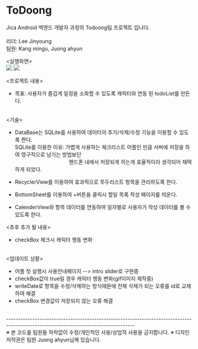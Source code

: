 # ToDoong

Jica Android 백앤드 개발자 과정의 Todoong팀 프로젝트 입니다.<br><br>
리더: Lee Jinyoung<br>
팀원: Kang mingu, Juong ahyun<br>

<실행화면><br>
<img src="https://i.imgur.com/NX1SBoc.png">
<img src="https://i.imgur.com/eXF0NTP.png"><br>

<프로젝트 내용>

- 목표: 사용자가 즐겁게 일정을 소화할 수 있도록 캐릭터와 연동 된 todoList를 만든다.

<br><기술>
- DataBase는 SQLite를 사용하여 데이터의 추가/삭제/수정 기능을 이용할 수 있도록 짠다.
  <br>SQLite를 이용한 이유: 가볍게 사용하는 체크리스트 어플인 만큼 서버에 저장을 하여 영구적으로 남기는 방법보단
  <br>&nbsp;&nbsp;&nbsp;&nbsp;&nbsp;&nbsp;&nbsp;&nbsp;&nbsp;&nbsp;&nbsp;&nbsp;&nbsp;&nbsp;&nbsp;&nbsp;&nbsp;&nbsp;&nbsp;&nbsp;&nbsp;&nbsp;&nbsp;&nbsp;&nbsp;&nbsp;&nbsp;&nbsp;&nbsp;&nbsp;&nbsp;&nbsp;&nbsp;&nbsp;&nbsp;&nbsp;&nbsp;핸드폰 내에서 저장되게 하는게 효율적이라 생각되어 채택하게 되었다.
                       
- RecyclerView를 이용하여 효과적으로 투두리스트 항목을 관리하도록 한다.
- BottomSheet를 이용하여 +버튼을 클릭시 할일 목록 작성 페이지를 띄운다.
- CalenderView와 항목 데이터를 연동하여 일자별로 사용자가 작성 데이터를 볼 수 있도록 한다.<br>

<추후 추가 될 내용>
- checkBox 체크시 캐릭터 행동 변화

<br><업데이트 상황>
- 어플 첫 실행시 사용안내페이지 --> intro slider로 구현중
- checkBox값이 true일 경우 캐릭터 행동 변화(gif이미지 제작중) 
- writeDate로 항목을 수정/삭제하는 방식때문에 전체 삭제가 되는 오류를 id로 교체하여 해결
- checkBox 변경값이 저장되지 않는 오류 해결
<br>
------------------------------------------------------------------------------------------------------------------------------------<br>
※ 본 코드를 팀원들 허락없이 수정/개인적인 사용/상업적 사용을 금지합니다. 
※ 디자인 저작권은 팀원 Juong ahyun님께 있습니다.
